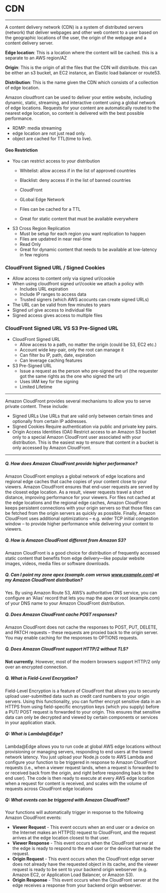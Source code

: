 # CDN
---

A content delivery network (CDN) is a system of distributed servers (network) that deliver webpages and other web content to a user based on the geographic locations of the user, the origin of the webpage and a content delivery server.

**Edge location**: This is a location where the content will be cached. this is a separate to an AWS region/AZ

**Origin**: This is the origin of all the files that the CDN will distribute. this can be either an s3 bucket, an EC2 instance, an Elastic load balancer or route53.

**Distribution**: This is the name given the CDN which consists of a collection of edge location.

Amazon cloudfront can be used to deliver your entire website, including dynamic, static, streaming, and interactive content using a global network of edge locations. Requests for your content are automatically routed to the nearest edge location, so content is delivered with the best possible performance.


- RDMP: media streaming
- edge location are not just read only.
- object are cached for TTL(time to live).



#### Geo Restriction
- You can restrict access to your distribution
  - Whitelist: allow access if in the list of approved countries
  - Blacklist: deny access if in the list of banned countries


  - CloudFront
  - GLobal Edge Network
  - Files can be cached for a TTL
  - Great for static content that must be available everywhere
- S3 Cross Region Replication
  - Must be setup for each region you want replication to happen
  - Files are updatred in near real-time
  - Read Only
  - Great for dynamic content that needs to be available at low-latency in few regions
  
  
### CloudFront Signed URL / Signed Cookies
- Allow access to content only via signed url/cookie
- When using cloudfront signed url/cookie we attach a policy with
  - Includes URL expiration
  - Include IP ranges to access data
  - Trusted signers (which AWS acocunts can create signed URLs)
- The URL can be valid from few minutes to years
- Signed url give access to individual file
- Signed access gives access to multiple files
  
  
### CloudFront Signed URL VS S3 Pre-Signed URL
- CloudFront Signed URL
  - Allow access to a path, no matter the origin (could be S3, EC2 etc.)
  - Account wide key-pair, only the root can manage it
  - Can filter bu IP, path, date, expiration
  - Can leverage caching features
- S3 Pre-Signed URL
  - Issue a request as the person who pre-signed the url (the requester got the same rights as the one who signed the url)
  - Uses IAM key for the signing
  - Limited Lifetime

  
-----

Amazon CloudFront provides several mechanisms to allow you to serve private content. These include:
* Signed URLs Use URLs that are valid only between certain times and optionally from certain IP addresses. 
* Signed Cookies Require authentication via public and private key pairs.
* Origin Access Identities (OAI) Restrict access to an Amazon S3 bucket only to a special Amazon CloudFront user associated with your distribution. This is the easiest way to ensure that content in a bucket is only accessed by Amazon CloudFront.
---

##### Q. How does Amazon CloudFront provide higher performance?

Amazon CloudFront employs a global network of edge locations and regional edge caches that cache copies of your content close to your viewers. Amazon CloudFront ensures that end-user requests are served by the closest edge location. As a result, viewer requests travel a short distance, improving performance for your viewers. For files not cached at the edge locations and the regional edge caches, Amazon CloudFront keeps persistent connections with your origin servers so that those files can be fetched from the origin servers as quickly as possible. Finally, Amazon CloudFront uses additional optimizations – e.g. wider TCP initial congestion window – to provide higher performance while delivering your content to viewers.

##### Q. How is Amazon CloudFront different from Amazon S3?

Amazon CloudFront is a good choice for distribution of frequently accessed static content that benefits from edge delivery—like popular website images, videos, media files or software downloads.

##### Q. Can I point my zone apex (example.com versus www.example.com) at my Amazon CloudFront distribution?

Yes. By using Amazon Route 53, AWS’s authoritative DNS service, you can configure an ‘Alias’ record that lets you map the apex or root (example.com) of your DNS name to your Amazon CloudFront distribution. 

##### Q. Does Amazon CloudFront cache POST responses?

Amazon CloudFront does not cache the responses to POST, PUT, DELETE, and PATCH requests – these requests are proxied back to the origin server. You may enable caching for the responses to OPTIONS requests.

##### Q. Does Amazon CloudFront support HTTP/2 without TLS?

**Not currently**. However, most of the modern browsers support HTTP/2 only over an encrypted connection.

##### Q. What is Field-Level Encryption?

Field-Level Encryption is a feature of CloudFront that allows you to securely upload user-submitted data such as credit card numbers to your origin servers. Using this functionality, you can further encrypt sensitive data in an HTTPS from using field-specific encryption keys (which you supply) before a PUT/ POST request is forwarded to your origin. This ensures that sensitive data can only be decrypted and viewed by certain components or services in your application stack.

##### Q: What is Lambda@Edge?

Lambda@Edge allows you to run code at global AWS edge locations without provisioning or managing servers, responding to end users at the lowest network latency. You just upload your Node.js code to AWS Lambda and configure your function to be triggered in response to Amazon CloudFront requests (i.e., when a viewer request lands, when a request is forwarded to or received back from the origin, and right before responding back to the end user). The code is then ready to execute at every AWS edge location when a request for content is received, and scales with the volume of requests across CloudFront edge locations

##### Q: What events can be triggered with Amazon CloudFront?

Your functions will automatically trigger in response to the following Amazon CloudFront events:

- **Viewer Request** - This event occurs when an end user or a device on the Internet makes an HTTP(S) request to CloudFront, and the request arrives at the edge location closest to that user.
- **Viewer Response** - This event occurs when the CloudFront server at the edge is ready to respond to the end user or the device that made the request.
- **Origin Request** - This event occurs when the CloudFront edge server does not already have the requested object in its cache, and the viewer request is ready to be sent to your backend origin webserver (e.g. Amazon EC2, or Application Load Balancer, or Amazon S3).
- **Origin Response** - This event occurs when the CloudFront server at the edge receives a response from your backend origin webserver. 
